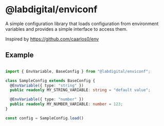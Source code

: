 # @labdigital/enviconf

A simple configuration library that loads configuration from environment
variables and provides a simple interface to access them.

Inspired by https://github.com/caarlos0/env


## Example

```ts

import { EnvVariable, BaseConfig } from "@labdigital/enviconf";

class SampleConfig extends BaseConfig {
  @EnvVariable({ type: "string" })
  public readonly MY_STRING_VARIABLE: string = "default value";

  @EnvVariable({ type: "number" })
  public readonly MY_NUMBER_VARIABLE: number = 123;
}

const config = SampleConfig.load()
```
